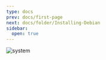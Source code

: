 ```yaml
---
type: docs
prev: docs/first-page
next: docs/folder/Installing-Debian
sidebar:
  open: true
---
```


![system](/images/themes/themes_5.jpg)  